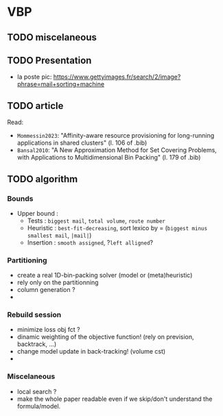 # VBP


## TODO miscelaneous

## TODO Presentation

 - la poste pic: https://www.gettyimages.fr/search/2/image?phrase=mail+sorting+machine

## TODO article

Read:
  - `Mommessin2023`: "Affinity-aware resource provisioning for long-running applications in shared clusters" (l. 106 of .bib)
  - `Bansal2010`: "A New Approximation Method for Set Covering Problems, with Applications to Multidimensional Bin Packing" (l. 179 of .bib)

## TODO algorithm

### Bounds
 - Upper bound :
   - Tests : `biggest mail`, `total volume`, `route number`
   - Heuristic : `best-fit-decreasing`, sort lexico by = (`biggest minus smallest mail`, `|mail|`)
   - Insertion : `smooth assigned`, ?`left alligned`?

### Partitioning
 - create a real 1D-bin-packing solver (model or (meta)heuristic)
 - rely only on the partitionning
 - column generation ?
 - 

### Rebuild session
 - minimize loss obj fct ?
 - dinamic weighting of the objective function! (rely on prevision, backtrack, ...)
 - change model update in back-tracking! (volume cst)
 -  

### Miscelaneous
 - local search ?
 - make the whole paper readable even if we skip/don't understand the formula/model.

